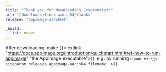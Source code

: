 ```yaml
---
title: "Thank you for downloading Cryptomator!"
url: "/downloads/linux-aarch64/thanks"
release: "appimage-aarch64"

_build:
  list: never
---
```


After downloading, make {{< extlink "https://docs.appimage.org/introduction/quickstart.html#ref-how-to-run-appimage" "the AppImage executable">}}, e.g. by running `chmod +x {{< siteparam releases.appimage-aarch64.filename  >}}`.
